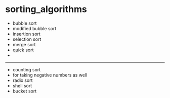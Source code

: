 # sorting_algorithms

* bubble sort
* modified bubble sort
* insertion sort
* selection sort
* merge sort
* quick sort
* <randomized quick sort>
----------------------------------------------------------------
* counting sort
* <modified counting sort> for taking negative numbers as well
* radix sort
* shell sort
* bucket sort
